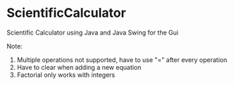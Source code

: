 # ScientificCalculator
Scientific Calculator using Java and Java Swing for the Gui 

Note:
1. Multiple operations not supported, have to use "=" after every operation
2. Have to clear when adding a new equation
3. Factorial only works with integers
